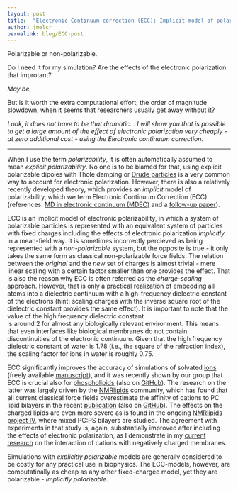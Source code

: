 ```yaml
---
layout: post
title:  "Electronic Continuum correction (ECC): Implicit model of polarizability"
author: jmelcr
permalink: blog/ECC-post
---
```


Polarizable or non-polarizable. 

Do I need it for my simulation? 
Are the effects of the electronic polarization that improtant? 

*May be.*

But is it worth the extra computational effort, 
the order of magnitude slowdown,
when it seems that researchers usually get away without it?

*Look, it does not have to be that dramatic...
I will show you that is possible to get 
a large amount of the effect of electronic polarization 
very cheaply - at zero additional cost -
using the Electronic continuum correction.*

<HR>

When I use the term *polarizability*, 
it is often automatically assumed to mean *explicit polarizability*. 
No one is to be blamed for that,
using explicit polarizable dipoles with Thole damping or
[Drude particles](https://en.wikipedia.org/wiki/Drude_particle)
is a very common way to account for electronic polarization. 
However, there is also a relatively recently developed theory,
which provides an *implicit* model of polarizability,
which we term Electronic Continuum Correction (ECC)
(references: [MD in electronic continuum (MDEC)](http://scitation.aip.org/content/aip/journal/jcp/130/8/10.1063/1.3060164) 
and a [follow-up paper](http://dx.doi.org/10.1021/ct9005807)).

ECC is an implicit model of electronic polarizability,
in which a system of polarizable particles is represented
with an equivalent system of particles with fixed charges
including the effects of electronic polarization *implicitly* in a mean-field way.
It is sometimes incorrectly percieved as being represented with a *non-polarizable* system, 
but the opposite is true - it only takes the same form as classical non-polarizable force fields. 
The relation between the *original* and the *new* set of charges 
is almost trivial - mere linear scaling with a certain factor smaller than one provides the effect. 
That is also the reason why ECC is often referred as the *charge-scaling* approach.
However, that is only a practical realization of
embedding all atoms into a dielectric continuum 
with a high-frequency dielectric constant of the electrons
(hint: scaling charges with the inverse square root of the dielectric constant provides the same effect).
It is important to note that the value of the 
high frequency dielectric constant  
is around 2 for almost any biologically relevant environment.
This means that even interfaces like biological membranes do not contain discontinuities of the electronic continuum. 
Given that the  high frequency dielectric constant of water is 1.78 (i.e., the square of the refraction index), 
the scaling factor for ions in water is roughly 0.75. 

ECC significantly improves the accuracy of simulations of solvated [ions](https://aip.scitation.org/doi/abs/10.1063/1.5006779) 
(freely available [manuscript](http://jungwirth.uochb.cas.cz/assets/papers/paper294.pdf)), 
and it was recently shown by our group that ECC is crucial also for [phospholipids](https://pubs.acs.org/doi/10.1021/acs.jpcb.7b12510)
(also on [GitHub](https://github.com/jmelcr/NMRlipids_VI-NewIonModel/blob/master/Manuscript/manuscript.pdf)).
The research on the latter was largely driven by the [NMRlipids](http://nmrlipids.blogspot.com/) community,
which has found that all current classical force fields 
overestimate the affinity of cations to PC lipid bilayers 
in the recent [publication](https://pubs.rsc.org/en/Content/ArticleLanding/2016/CP/C6CP04883H#!divAbstract) 
(also on [GitHub](https://github.com/NMRLipids/lipid_ionINTERACTION/blob/master/Manuscript/LIPIDionINTERACT.pdf)).
The effects on the charged lipids are even more severe
as is found in the ongoing [NMRlipids project IV](https://github.com/NMRLipids/NMRlipidsIVotherHGs/blob/master/Manuscript/manuscriptPS.pdf),
where mixed PC:PS bilayers are studied. 
The agreement with experiments in that study is, again, substantially improved
after including the effects of electronic polarization,
as I demonstrate in my [current research](https://github.com/jmelcr/ecc_lipids) 
on the interaction of cations with negatively charged membranes.

Simulations with *explicitly polarizable* models are generally considered to be costly for any practical use in biophysics. 
The ECC-models, however, are computatinally as cheap as any other fixed-charged model,
yet they are polarizable - *implicitly polarizable*. 


